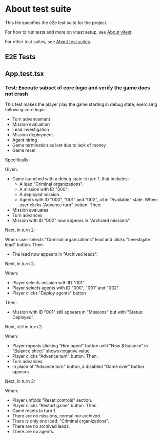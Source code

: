 # About test suite

This file specifies the e2e test suite for the project.

For how to run tests and more on vitest setup, see [About vitest](../setup/about_vitest.md).

For other test suites, see [About test suites](./about_test_suites.md).

## E2E Tests

## App.test.tsx

### Test: Execute subset of core logic and verify the game does not crash

This test makes the player play the game starting in debug state, exercising following core logic:

- Turn advancement
- Mission evaluation
- Lead investigation
- Mission deployment
- Agent hiring
- Game termination as lost due to lack of money
- Game reset

Specifically:

Given:
- Game launched with a debug state in turn 1, that includes:
  - A lead "Criminal organizations".
  - A mission with ID "000".
  - A deployed mission.
  - Agents with ID "000", "001" and "002", all in "Available" state.
When: user clicks "Advance turn" button.
Then:
- Mission evaluates
- Turn advances
- Mission with ID "000" now appears in "Archived missions".

Next, in turn 2:

When: user selects "Criminal organizations" lead and clicks "Investigate lead" button.
Then:
- The lead now appears in "Archived leads".

Next, in turn 2:

When:
- Player selects mission with ID "001"
- Player selects agents with ID "000", "001" and "002"
- Player clicks "Deploy agents" button

Then:
- Mission with ID "001" still appears in "Missions" but with "Status: Deployed".

Next, still in turn 2:

When:
- Player repeats clicking "Hire agent" button until "New $ balance" in "Balance sheet" shows negative value.
- Player clicks "Advance turn" button.
Then:
- Turn advances.
- In place of "Advance turn" button, a disabled "Game over" button appears.

Next, in turn 3:

When:
- Player unfolds "Reset controls" section.
- Player clicks "Restart game" button.
Then:
- Game resets to turn 1.
- There are no missions, normal nor archived.
- There is only one lead: "Criminal organizations".
- There are no archived leads.
- There are no agents.
